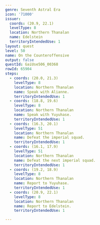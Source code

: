 ```yaml
---
genre: Seventh Astral Era
icon: '71000'
issuer:
  coords: (20.9, 22.1)
  levelType: 8
  location: Northern Thanalan
  name: Edelstein
  territoryIntendedUse: 1
layout: quest
level: 50
name: On the Counteroffensive
output: false
questId: GaiUse506_00368
rowId: 65904
steps:
  - coords: (20.0, 21.3)
    levelType: 8
    location: Northern Thanalan
    name: Speak with Alianne.
    territoryIntendedUse: 1
  - coords: (18.8, 19.6)
    levelType: 8
    location: Northern Thanalan
    name: Speak with Yuyuhase.
    territoryIntendedUse: 1
  - coords: (16.3, 20.1)
    levelType: 51
    location: Northern Thanalan
    name: Defeat the imperial squad.
    territoryIntendedUse: 1
  - coords: (16.1, 17.9)
    levelType: 51
    location: Northern Thanalan
    name: Defeat the next imperial squad.
    territoryIntendedUse: 1
  - coords: (19.2, 18.9)
    levelType: 8
    location: Northern Thanalan
    name: Report to Yuyuhase.
    territoryIntendedUse: 1
  - coords: (20.9, 22.1)
    levelType: 8
    location: Northern Thanalan
    name: Report to Edelstein.
    territoryIntendedUse: 1

---
```

